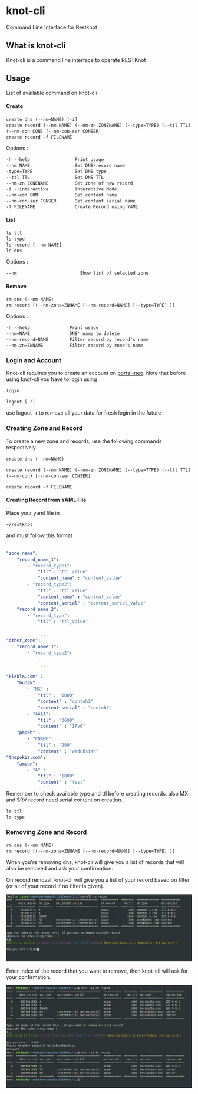 # knot-cli




Command Line Interface for Restknot


## What is knot-cli


Knot-cli is a command line interface to operate RESTKnot



## Usage

List of available command on knot-cli

#### Create
```
create dns (--nm=NAME) [-i]
create record (--nm NAME) (--nm-zn ZONENAME) (--type=TYPE) (--ttl TTL) (--nm-con CON) [--nm-con-ser CONSER] 
create record -f FILENAME
```

Options : 
```
-h --help                 Print usage
--nm NAME                 Set DNS/record name
-type=TYPE                Set DNS type
--ttl TTL                 Set DNS TTL 
--nm-zn ZONENAME          Set zone of new record
-i --interactive          Interactive Mode
--nm-con CON              Set content name
--nm-con-ser CONSER       Set content serial name
-f FILENAME               Create Record using YAML
```

#### List

```
ls ttl
ls type
ls record [--nm NAME]
ls dns
```

Options : 

```
--nm                        Show list of selected zone

```

#### Remove
```
rm dns (--nm NAME)
rm record [(--nm-zone=ZNNAME [--nm-record=NAME] [--type=TYPE] )]

```

<a name="Filter"></a>Options : 
```
-h --help               Print usage
--nm=NAME               DNS' name to delete
--nm-record=NAME        Filter record by record's name
--nm-zn=ZNNAME          Filter record by zone's name
```

### Login and Account
Knot-cli requires you to create an account on [portal-neo](https://portal.neo.id/). Note that before using knot-cli you have to login using

```
login
```
```
logout [-r]
```

use logout -r to remove all your data for fresh login in the future


### Creating Zone and Record

To create a new zone and records, use the following commands respectively 

```
create dns (--nm=NAME)
```
```
create record (--nm NAME) (--nm-zn ZONENAME) (--type=TYPE) (--ttl TTL) (--nm-con) [--nm-con-ser CONSER]
```
```
create record -f FILENAME
```

#### Creating Record  from YAML File

Place your yaml file in
```
~/restknot
```

and must follow this format
```yaml

"zone_name":
    "record_name_1":
        - "record_type1":
            "ttl" : "ttl_value"
            "content_name" : "content_value"
        - "record_type2":
            "ttl" : "ttl_value"
            "content_name" : "content_value"
            "content_serial" : "content_serial_value"
    "record_name_2":
        - "record_type":
            "ttl" : "ttl_value"
            .
            ...
"other_zone":
    "record_name_1":
        - "record_type2":
            .
            ...

```


```YAML
"klakla.com" :
    "budak" :
        - "MX" :
            "ttl" : "1800"
            "content" : "contoh1"
            "content-serial" : "contoh2"
        - "AAAA":
            "ttl" : "3600"
            "content" : "IPv6"
    "papah" :
        - "CNAME":
            "ttl" : "900"
            "content" : "waduksiah"
"thepokis.com":
    "ampun":
        - "A" :
            "ttl" : "1800"
            "content" : "test"

```


Remember to check available type and ttl before creating records, also MX and SRV record need serial content on creation. 


```
ls ttl
ls type
```



### Removing Zone and Record

```
rm dns (--nm NAME)
rm record [(--nm-zone=ZNNAME [--nm-record=NAME] [--type=TYPE] )]
```

When you're removing dns, knot-cli will give you a list of records that will also be removed and ask your confirmation.

On record removal, knot-cli will give you a list of your record based on filter (or all of your record if no filter is given). 

![knot-cli rm1](https://github.com/riszkymf/RESTKnot/blob/devel/CLI/docs/img/rm1.jpg "Record removal")

Enter index of the record that you want to remove, then knot-cli will ask for your confirmation.

![knot-cli rm2](https://github.com/riszkymf/RESTKnot/blob/devel/CLI/docs/img/rm2.jpg "Record removal 2")


